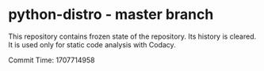 # python-distro - master branch

This repository contains frozen state of the repository.
Its history is cleared. It is used only for static code
analysis with Codacy.

Commit Time: 1707714958